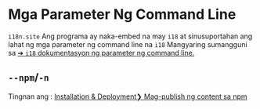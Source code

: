 # Mga Parameter Ng Command Line

`i18n.site` Ang programa ay naka-embed na may `i18` at sinusuportahan ang lahat ng mga parameter ng command line na `i18` Mangyaring sumangguni sa [➔ `i18` dokumentasyon ng parameter ng command line.](/i18/cli)

## `--npm`/`-n`

Tingnan ang : [Installation & Deployment❯ Mag-publish ng content sa npm](/i18n.site/use#npm)